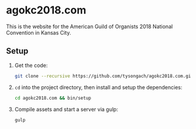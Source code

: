 # agokc2018.com

This is the website for the American Guild of Organists 2018 National
Convention in Kansas City.

## Setup

1. Get the code:

    ```bash
    git clone --recursive https://github.com/tysongach/agokc2018.com.git
    ```

1. `cd` into the project directory, then install and setup the dependencies:

    ```bash
    cd agokc2018.com && bin/setup
    ```

1. Compile assets and start a server via gulp:

    ```bash
    gulp
    ```

